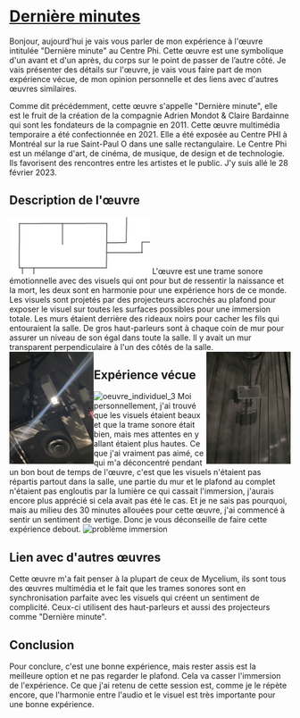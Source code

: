 # [Dernière minutes](https://phi.ca/fr/evenements/derniere-minute/)

Bonjour, aujourd'hui je vais vous parler de mon expérience à l'œuvre intitulée "Dernière minute" au Centre Phi. Cette œuvre est une symbolique d'un avant et d'un après, du corps sur le point de passer de l’autre côté. Je vais présenter des détails sur l'œuvre, je vais vous faire part de mon expérience vécue, de mon opinion personnelle et des liens avec d'autres œuvres similaires.

Comme dit précédemment, cette œuvre s'appelle "Dernière minute", elle est le fruit de la création de la compagnie Adrien Mondot & Claire Bardainne qui sont les fondateurs de la compagnie en 2011. Cette œuvre multimédia temporaire a été confectionnée en 2021. Elle a été exposée au Centre PHI à Montréal sur la rue Saint-Paul O dans une salle rectangulaire. Le Centre Phi est un mélange d'art, de cinéma, de musique, de design et de technologie. Ils favorisent des rencontres entre les artistes et le public. J'y suis allé le 28 février 2023.



## Description de l'œuvre
<img width="50%" src="https://github.com/Ferylane/H23_V13_INSPIRATIONS_FERRANTELAMBERT/blob/main/Visite_individuelle/photo/croquis.png">
L'œuvre est une trame sonore émotionnelle avec des visuels qui ont pour but de ressentir la naissance et la mort, les deux sont en harmonie pour une expérience hors de ce monde. Les visuels sont projetés par des projecteurs accrochés au plafond pour exposer le visuel sur toutes les surfaces possibles pour une immersion totale. Les murs étaient derrière des rideaux noirs pour cacher les fils qui entouraient la salle. De gros haut-parleurs sont à chaque coin de mur pour assurer un niveau de son égal dans toute la salle. Il y avait un mur transparent perpendiculaire à l'un des côtés de la salle.

<img width="30%" align="right" src="https://github.com/Ferylane/H23_V13_INSPIRATIONS_FERRANTELAMBERT/blob/main/Visite_individuelle/photo/equipement_2.JPEG">
<img width="30%" align="left" src="https://github.com/Ferylane/H23_V13_INSPIRATIONS_FERRANTELAMBERT/blob/main/Visite_individuelle/photo/equipement_3.JPEG">


## Expérience vécue

![oeuvre_individuel_3](https://youtube.com/shorts/CV8Y6lafip4)
Moi personnellement, j'ai trouvé que les visuels étaient beaux et que la trame sonore était bien, mais mes attentes en y allant étaient plus hautes. Ce que j'ai vraiment pas aimé, ce qui m'a déconcentré pendant un bon bout de temps de l'œuvre, c'est que les visuels n'étaient pas répartis partout dans la salle, une partie du mur et le plafond au complet n'étaient pas engloutis par la lumière ce qui cassait l'immersion, j'aurais encore plus apprécié si cela avait pas été le cas. Et je ne sais pas pourquoi, mais au milieu des 30 minutes allouées pour cette œuvre, j'ai commencé à sentir un sentiment de vertige. Donc je vous déconseille de faire cette expérience debout.
![problème immersion](https://youtube.com/shorts/CuBvksQNf-c)

## Lien avec d'autres œuvres

Cette œuvre m'a fait penser à la plupart de ceux de Mycelium, ils sont tous des œuvres multimédia et le fait que les trames sonores sont en synchronisation parfaite avec les visuels qui créent un sentiment de complicité. Ceux-ci utilisent des haut-parleurs et aussi des projecteurs comme "Dernière minute".

## Conclusion

Pour conclure, c'est une bonne expérience, mais rester assis est la meilleure option et ne pas regarder le plafond. Cela va casser l'immersion de l'expérience. Ce que j'ai retenu de cette session est, comme je le répète encore, que l'harmonie entre l'audio et le visuel est très importante pour une bonne expérience. 
